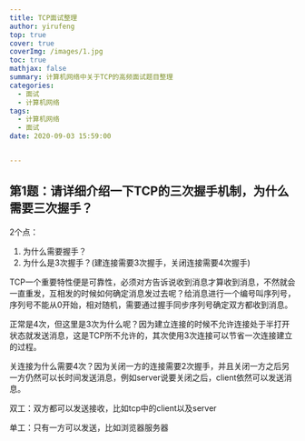 ```yaml
---
title: TCP面试整理
author: yirufeng
top: true
cover: true
coverImg: /images/1.jpg
toc: true
mathjax: false
summary: 计算机网络中关于TCP的高频面试题目整理
categories: 
  - 面试
  - 计算机网络
tags:
  - 计算机网络
  - 面试
date: 2020-09-03 15:59:00


---
```


## 第1题：请详细介绍一下TCP的三次握手机制，为什么需要三次握手？

2个点：

1. 为什么需要握手？
2. 为什么是3次握手？(建连接需要3次握手，关闭连接需要4次握手)

TCP一个重要特性便是可靠性，必须对方告诉说收到消息才算收到消息，不然就会一直重发，互相发的时候如何确定消息发过去呢？给消息进行一个编号叫序列号，序列号不能从0开始，相对随机，需要通过握手同步序列号确定双方都收到消息。

正常是4次，但这里是3次为什么呢？因为建立连接的时候不允许连接处于半打开状态就发送消息，这是TCP所不允许的，其次使用3次连接可以节省一次连接建立的过程。

关连接为什么需要4次？因为关闭一方的连接需要2次握手，并且关闭一方之后另一方仍然可以长时间发送消息，例如server说要关闭之后，client依然可以发送消息。

双工：双方都可以发送接收，比如tcp中的client以及server

单工：只有一方可以发送，比如浏览器服务器

